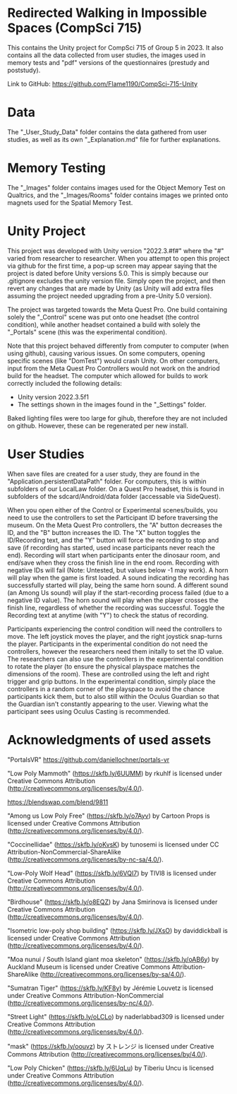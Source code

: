# Redirected Walking in Impossible Spaces (CompSci 715)
 
This contains the Unity project for CompSci 715 of Group 5 in 2023. It also contains all the data collected from user studies, the images used in memory tests and "pdf" versions of the questionnaires (prestudy and poststudy).

Link to GitHub: https://github.com/Flame1190/CompSci-715-Unity

# Data

The "_User_Study_Data" folder contains the data gathered from user studies, as well as its own "_Explanation.md" file for further explanations.

# Memory Testing

The "_Images" folder contains images used for the Object Memory Test on Qualtrics, and the "_Images/Rooms" folder contains images we printed onto magnets used for the Spatial Memory Test.

# Unity Project

This project was developed with Unity version "2022.3.#f#" where the "#" varied from researcher to researcher. When you attempt to open this project via github for the first time, a pop-up screen may appear saying that the project is dated before Unity versions 5.0. This is simply because our .gitignore excludes the unity version file. Simply open the project, and then revert any changes that are made by Unity (as Unity will add extra files assuming the project needed upgrading from a pre-Unity 5.0 version).

The project was targeted towards the Meta Quest Pro. One build containing solely the "_Control" scene was put onto one headset (the control condition), while another headset contained a build with solely the "_Portals" scene (this was the experimental condition).

Note that this project behaved differently from computer to computer (when using github), causing various issues. On some computers, opening specific scenes (like "DomTest") would crash Unity. On other computers, input from the Meta Quest Pro Controllers would not work on the andriod build for the headset. The computer which allowed for builds to work correctly included the following details:
- Unity version 2022.3.5f1
- The settings shown in the images found in the "_Settings" folder.

Baked lighting files were too large for gihub, therefore they are not included on github. However, these can be regenerated per new install.

# User Studies

When save files are created for a user study, they are found in the "Application.persistentDataPath" folder. For computers, this is within subfolders of our LocalLaw folder. On a Quest Pro headset, this is found in subfolders of the sdcard/Android/data folder (accessable via SideQuest).

When you open either of the Control or Experimental scenes/builds, you need to use the controllers to set the Participant ID before traversing the museum. On the Meta Quest Pro controllers, the "A" button decreases the ID, and the "B" button increases the ID. The "X" button toggles the ID/Recording text, and the "Y" button will force the recording to stop and save (if recording has started, used incase participants never reach the end). Recording will start when participants enter the dinosaur room, and end/save when they cross the finish line in the end room. Recording with negative IDs will fail (Note: Untested, but values below -1 may work). A horn will play when the game is first loaded. A sound indicating the recording has successfully started will play, being the same horn sound. A different sound (an Among Us sound) will play if the start-recording process failed (due to a negative ID value). The horn sound will play when the player crosses the finish line, regardless of whether the recording was successful. Toggle the Recording text at anytime (with "Y") to check the status of recording.

Participants experiencing the control condition will need the controllers to move. The left joystick moves the player, and the right joystick snap-turns the player. Participants in the experimental condition do not need the controllers, however the researchers need them initally to set the ID value. The researchers can also use the controllers in the experimental condition to rotate the player (to ensure the physical playspace matches the dimensions of the room). These are controlled using the left and right trigger and grip buttons. In the experimental condition, simply place the controllers in a random corner of the playspace to avoid the chance participants kick them, but to also still within the Oculus Guardian so that the Guardian isn't constantly appearing to the user. Viewing what the participant sees using Oculus Casting is recommended.

# Acknowledgments of used assets

"PortalsVR" https://github.com/daniellochner/portals-vr

"Low Poly Mammoth" (https://skfb.ly/6UUMM) by rkuhlf is licensed under Creative Commons Attribution (http://creativecommons.org/licenses/by/4.0/).

https://blendswap.com/blend/9811

"Among us Low Poly Free" (https://skfb.ly/o7Ayv) by Cartoon Props is licensed under Creative Commons Attribution (http://creativecommons.org/licenses/by/4.0/).

"Coccinellidae" (https://skfb.ly/oKvsK) by tunosemi is licensed under CC Attribution-NonCommercial-ShareAlike (http://creativecommons.org/licenses/by-nc-sa/4.0/).

"Low-Poly Wolf Head" (https://skfb.ly/6VQI7) by TlVl8 is licensed under Creative Commons Attribution (http://creativecommons.org/licenses/by/4.0/).

"Birdhouse" (https://skfb.ly/o8EQZ) by Jana Smirinova is licensed under Creative Commons Attribution (http://creativecommons.org/licenses/by/4.0/).

"Isometric low-poly shop building" (https://skfb.ly/JXsO) by daviddickball is licensed under Creative Commons Attribution (http://creativecommons.org/licenses/by/4.0/).

"Moa nunui / South Island giant moa skeleton" (https://skfb.ly/oAB6y) by Auckland Museum is licensed under Creative Commons Attribution-ShareAlike (http://creativecommons.org/licenses/by-sa/4.0/).

"Sumatran Tiger" (https://skfb.ly/KF8y) by Jérémie Louvetz is licensed under Creative Commons Attribution-NonCommercial (http://creativecommons.org/licenses/by-nc/4.0/).

"Street Light" (https://skfb.ly/oLCLo) by naderlabbad309 is licensed under Creative Commons Attribution (http://creativecommons.org/licenses/by/4.0/).

"mask" (https://skfb.ly/oouvz) by ストレンジ is licensed under Creative Commons Attribution (http://creativecommons.org/licenses/by/4.0/).

"Low Poly Chicken" (https://skfb.ly/6UqLu) by Tiberiu Uncu is licensed under Creative Commons Attribution (http://creativecommons.org/licenses/by/4.0/).
